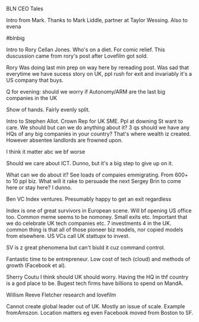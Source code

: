 BLN CEO Tales

Intro from Mark.
Thanks to Mark Liddle, partner at Taylor Wessing. Also to evena 

#blnbig

Intro to Rory Cellan Jones. Who's on a diet. For comic relief. This duscussion came from rory's post after Lovefilm got sold.

Rory
Was doing last min prep on way here by rereading post. Was sad that everytime we have sucess story on UK, ppl rush for exit and invariably it's a US company that buys. 

Q for evening: should we worry if Autonomy/ARM are the last big companies in the UK

Show of hands. Fairly evenly split.

Intro to Stephen Allot.
Crown Rep for UK SME. Ppl at downing St want to care. We should but can we do anything about it?
3 qs should we have any HQs of any big companies in your country? That's where wealth iz created. However absentee landlords are frowned upon. 

I think it matter abc we bf worse

Should we care about ICT. Dunno, but it's a big step to give up on it. 

What can we do about it?  See loads of compaies emmigrating. From 600+ to 10 ppl biz. What will it rake to persuade the next Sergey Brin to come here or stay here?  I dunno. 

Ben
VC Index ventures. Presumably happy to get an exit regardless

Index is one of great survivors in European scene. Will bf opening US office too. Common meme seems to be nomoney. Small exits etc. Important that we do celebrate UK tech companies etc. 
7 investments 4 in the UK. common thing is that all of those pioneer biz models, nor copied models from elsewhere. US VCs call UK stattupx to invest. 

SV is z great phenomena but can't biuld it cuz command control. 

Fantastic time to be entrepreneur. Low cost of tech (cloud) and methods of growth (Facebook et al).

Sherry Coutu
I think should UK should worry. Having the HQ in thf country is a god place to be. Bugest tech firms have billions to spend on MandA. 

Willism Reeve
Fletcher research and lovefilm

Cannot create global leader out of UK. Mostly an issue of scale. Example fromAmszon. Location matters eg even Facebook moved from Boston to SF.          